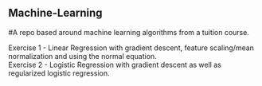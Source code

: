 ## Machine-Learning
#A repo based around machine learning algorithms from a tuition course.  
  
Exercise 1 - Linear Regression with gradient descent, feature scaling/mean normalization and using the normal equation.  
Exercise 2 - Logistic Regression with gradient descent as well as regularized logistic regression.
